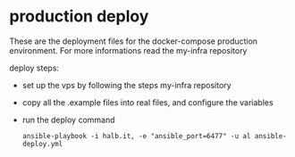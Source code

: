 # production deploy

These are the deployment files for the docker-compose production environment. For more informations read the my-infra repository

deploy steps:

- set up the vps by following the steps my-infra repository
- copy all the .example files into real files, and configure the variables
- run the deploy command

  ```
  ansible-playbook -i halb.it, -e "ansible_port=6477" -u al ansible-deploy.yml
  ```
